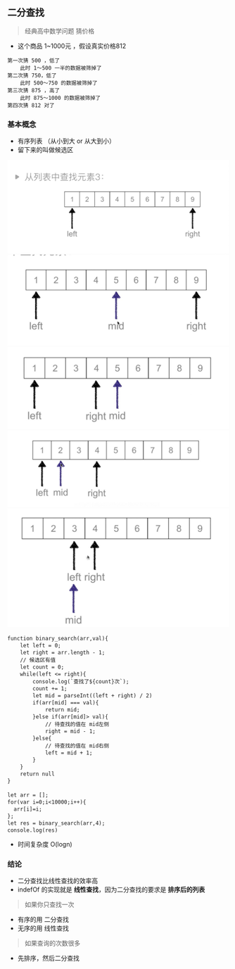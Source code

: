 ## 二分查找

> 经典高中数学问题 猜价格

- 这个商品 1~1000元 ，假设真实价格812

```
第一次猜 500 ，低了
    此时 1～500 一半的数据被筛掉了
第二次猜 750，低了
    此时 500～750 的数据被筛掉了
第三次猜 875 ，高了
    此时 875～1000 的数据被筛掉了
第四次猜 812 对了
```

### 基本概念

- 有序列表 （从小到大 or 从大到小）
- 留下来的叫做候选区

![](./imgs/01_04.png)
![](./imgs/01_05.png)
![](./imgs/01_06.png)
![](./imgs/01_07.png)
![](./imgs/01_08.png)

```
function binary_search(arr,val){
    let left = 0;
    let right = arr.length - 1;
    // 候选区有值
    let count = 0;
    while(left <= right){ 
        console.log(`查找了${count}次`);
        count += 1;
        let mid = parseInt((left + right) / 2)
        if(arr[mid] === val){
            return mid;
        }else if(arr[mid]> val){
            // 待查找的值在 mid左侧
            right = mid - 1;
        }else{
            // 待查找的值在 mid右侧
            left = mid + 1;
        }
    }
    return null
}

let arr = [];
for(var i=0;i<10000;i++){
  arr[i]=i;
};
let res = binary_search(arr,4);
console.log(res)
```

- 时间复杂度 O(logn)

### 结论

- 二分查找比线性查找的效率高
- indefOf 的实现就是 **线性查找**，因为二分查找的要求是 **排序后的列表**

> 如果你只查找一次

- 有序的用 二分查找
- 无序的用 线性查找

> 如果查询的次数很多

- 先排序，然后二分查找

